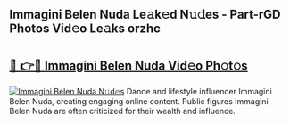 ## Immagini Belen Nuda Le𝚊k𝚎d N𝚞𝚍es - Part-rGD Photos Vid𝚎o Le𝚊ks orzhc

# <h2><a href="http://fbb9k5b.evod.top/?m=Immagini+Belen+Nuda">🔗 👉🔴 Immagini Belen Nuda Vid𝚎o Ph𝚘t𝚘s</a></h2>

[![Immagini Belen Nuda N𝚞d𝚎s](https://i.imgur.com/8V9OHl7.gif)](http://fbb9k5b.evod.top/?m=Immagini+Belen+Nuda)
Dance and lifestyle influencer Immagini Belen Nuda, creating engaging online content. Public figures Immagini Belen Nuda are often criticized for their wealth and influence. 
